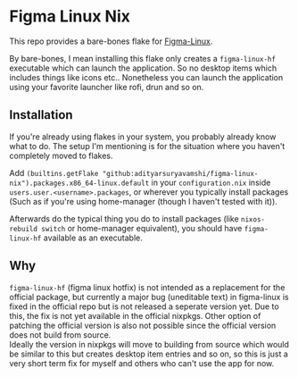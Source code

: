 # Figma Linux Nix

This repo provides a bare-bones flake for [Figma-Linux](https://github.com/Figma-Linux/figma-linux).

By bare-bones, I mean installing this flake only creates a `figma-linux-hf` executable which can launch the application. So no desktop items which includes things like icons etc.. Nonetheless you can launch the application using your favorite launcher like rofi, drun and so on.

## Installation

If you're already using flakes in your system, you probably already know what to do. The setup I'm mentioning is for the situation where you haven't completely moved to flakes.   

Add `(builtins.getFlake "github:adityarsuryavamshi/figma-linux-nix").packages.x86_64-linux.default`
in your `configuration.nix` inside `users.user.<username>.packages`, or wherever you typically install packages (Such as if you're using home-manager (though I haven't tested with it)).

Afterwards do the typical thing you do to install packages (like `nixos-rebuild switch` or home-manager equivalent), you should have `figma-linux-hf` available as an executable.


## Why

`figma-linux-hf` (figma linux hotfix) is not intended as a replacement for the official package, but currently a major bug (uneditable text) in figma-linux is fixed in the official repo but is not released a seperate version yet. Due to this, the fix is not yet available in the official nixpkgs. Other option of patching the official version is also not possible since the official version does not build from source.    
Ideally the version in nixpkgs will move to building from source which would be similar to this but creates desktop item entries and so on, so this is just a very short term fix for myself and others who can't use the app for now.

